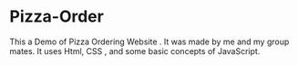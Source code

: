 # Pizza-Order
This a Demo of Pizza Ordering Website . It was made by me and my group mates. It uses Html, CSS , and some basic concepts of JavaScript.
